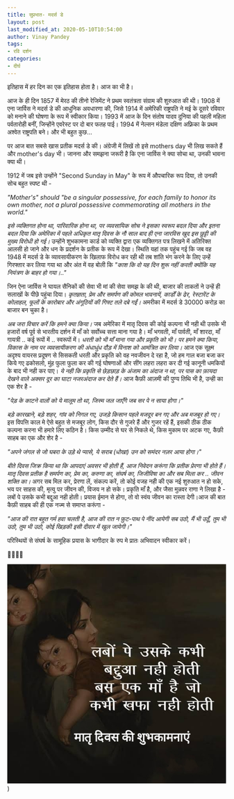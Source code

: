 ```yaml
---
title: सुप्रभात- मदर्स डे
layout: post
last_modified_at: 2020-05-10T10:54:00
author: Vinay Pandey
tags:
- रवि दर्शन
categories:
- दीर्घ
---
```

इतिहास में हर दिन का एक इतिहास होता है। आज का भी है। 

आज के ही दिन 1857 में मेरठ की तीनो रेजिमेंट ने प्रथम स्वतंत्रता संग्राम की शुरुआत की थी। 1908 में एना जार्विस ने मदर्स डे की आधुनिक अवधारणा की, जिसे 1914 में अमेरिकी राष्ट्रपति ने मई के दूसरे रविवार को मनाने की घोषणा के रूप में स्वीकार किया। 1993 में आज के दिन संतोष यादव दुनिया की पहली महिला पर्वतारोही बनीं, जिन्होंने  एवरेस्ट पर दो बार फतह पाई। 1994 में नेल्सन मंडेला  दक्षिण अफ़्रिका के प्रथम अश्वेत राष्ट्रपति बने। और भी बहुत कुछ...

पर आज बात सबसे खास प्रतीक मदर्स डे की। अंग्रेजी में लिखें तो इसे mothers day भी लिख सकते हैं और mother's day  भी। जानना और समझना जरूरी है कि एना जार्विस ने क्या सोचा था, उनकी भावना क्या थी।

1912 में जब इसे उन्होंने "Second Sunday in May"  के रूप में औपचारिक रूप दिया, तो उनकी सोच बहुत स्पष्ट थी -

_"Mother's" should "be a singular possessive, for each family to honor its own mother, not a plural possessive commemorating all mothers in the world."_

*इसे व्यक्तिगत होना था, पारिवारिक होना था, पर व्यवसायिक सोच ने इसका स्वरूप बदल दिया और इतना बदल दिया कि अमेरिका में पहले अधिकृत मातृ दिवस के नौ साल बाद ही एना जारविस खुद इस छुट्टी की मुख्य विरोधी हो गई।* उन्होंने शुभकामना कार्ड को व्यक्ति द्वारा एक व्यक्तिगत पत्र लिखने में अतिरिक्त आलसी हो जाने और धन के प्रदर्शन के प्रतीक के रूप में देखा। स्थिति यहां तक पहुंच गई कि जब वह 1948 में मदर्स डे के व्यावसायीकरण के खिलाफ विरोध कर रही थी तब शांति भंग करने के लिए उन्हें गिरफ्तार कर लिया गया था और अंत में वह बोली कि _"काश कि वो यह दिन शुरू नहीं करती क्योंकि यह नियंत्रण के बाहर हो गया।.."_

जिन ऐना जार्विस ने घायल सैनिकों की सेवा भी मां की सेवा समझ के की थी, बाजार की ताकतों ने उन्हें ही सलाखों के पीछे पहुंचा दिया। *कृतज्ञता, प्रेम और समर्पण की कोमल भावनायें, कार्डों के ढेर, रेस्टारेंट के कोलाहल, फूलों के कारोबार और अंगूठियों की गिफ्ट तले दबे गईं।* अमरीका में मदर्स डे 30000 करोड़ का बाजार बन चुका है। 

*अब जरा विचार करें कि हमने क्या किया।* जब अमेरिका में मातृ दिवस की कोई कल्पना भी नही थी उसके भी हजारों वर्ष पूर्व से भारतीय दर्शन में माँ को सर्वोच्च सत्ता माना गया है।  माँ भगवती, माँ पार्वती,  माँ शारदा,  माँ गायत्री .. कई रूपों में .. स्वरूपों में। *धरती को भी माँ  माना गया और प्रकृति को भी। पर हमने क्या किया, विकास के नाम पर व्यवसायीकरण की अंधाधुंध दौड़ में विनाश को आमंत्रित कर लिया।* आज एक सूक्ष्म अदृश्य वायरस प्रदूषण से सिसकती धरती और प्रकृति को वह नवजीवन दे रहा है, जो हम गाल बजा बजा कर किये गए ढकोसलो, मुंह फुला फुला कर की गई घोषणाओं और सींग लहरा लहरा कर दी गई कानूनी धमकियों के बाद भी नही कर पाए। *ये नही कि प्रकृति से छेड़छाड़ के अंजाम का अंदाज न था, पर पास का फ़ायदा देखने वाले अक्सर दूर का घाटा नजरअंदाज कर देते हैं।* आज कैफ़ी आज़मी की पुण्य तिथि भी है, उन्ही का एक शेर है - 

_"पेड़ के काटने वालों को ये मालूम तो था,_
_जिस्म जल जाएँगे जब सर पे न साया होगा।"_

*बड़े कारखाने, बड़े शहर, गांव को निगल गए, उजड़े किसान पहले मजदूर बन गए और अब मजबूर हो गए।* इस विपत्ति काल मे ऐसे बहुत से मजबूर लोग, किस दौर से गुजरे हैं और गुजर रहें हैं, इसकी ठीक ठीक कल्पना करना भी हमारे लिए कठिन है। किस उम्मीद से घर से निकले थे, किस मुकाम पर अटक गए, कैफ़ी साहब का एक और शेर है -

_"अपने जंगल से जो घबरा के उड़े थे प्यासे,_
_ये सराब (धोखा) उन को समंदर नज़र आया होगा।"_

*बीते दिवस जिक्र किया था कि आपदाएं अवसर भी होती हैं, आज निवेदन करूंगा कि प्रतीक  प्रेरणा भी होते हैं। मातृ दिवस प्रतीक है समर्पण का, प्रेम का, करुणा का, संघर्ष का, जिजीविषा का और सब मिला कर .. जीवन शक्ति का।* अगर सब मिल कर, प्रेरणा लें, संकल्प करें, तो कोई वजह नही की एक नई शुरुआत न हो सके, भय पर साहस की, मृत्यु पर जीवन की, विजय न हो सके। प्रकृति माँ है, और जैसा मुन्नवर राणा ने लिखा है - लबों पे उसके कभी बद्दुआ नही होती। प्रयास ईमान से होगा, तो वो स्वंय जीवन का रास्ता देगी।आज की बात कैफ़ी साहब की ही एक नज्म से समाप्त करूंगा -

_"आज की रात बहुत गर्म हवा चलती है,_
_आज की रात न फ़ुट-पाथ पे नींद आयेगी_
_सब उठो, मैं भी उठूँ, तुम भी उठो, तुम भी उठो,_
_कोई खिड़की इसी दीवार में खुल जायेगी।"_

परिस्थियों से संघर्ष के सामूहिक प्रयास के भागीदार के रुप मे प्रातः अभिवादन स्वीकार करें।

🙏🌷🌷🙏


![IMG-20200510-WA0002.jpg](/images/IMG-20200510-WA0002.jpg))

